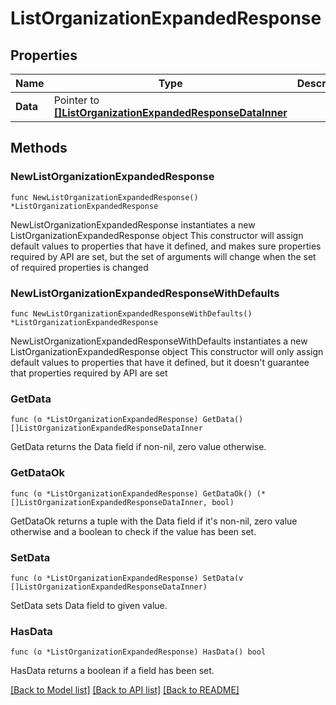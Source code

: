 # ListOrganizationExpandedResponse

## Properties

Name | Type | Description | Notes
------------ | ------------- | ------------- | -------------
**Data** | Pointer to [**[]ListOrganizationExpandedResponseDataInner**](ListOrganizationExpandedResponseDataInner.md) |  | [optional] 

## Methods

### NewListOrganizationExpandedResponse

`func NewListOrganizationExpandedResponse() *ListOrganizationExpandedResponse`

NewListOrganizationExpandedResponse instantiates a new ListOrganizationExpandedResponse object
This constructor will assign default values to properties that have it defined,
and makes sure properties required by API are set, but the set of arguments
will change when the set of required properties is changed

### NewListOrganizationExpandedResponseWithDefaults

`func NewListOrganizationExpandedResponseWithDefaults() *ListOrganizationExpandedResponse`

NewListOrganizationExpandedResponseWithDefaults instantiates a new ListOrganizationExpandedResponse object
This constructor will only assign default values to properties that have it defined,
but it doesn't guarantee that properties required by API are set

### GetData

`func (o *ListOrganizationExpandedResponse) GetData() []ListOrganizationExpandedResponseDataInner`

GetData returns the Data field if non-nil, zero value otherwise.

### GetDataOk

`func (o *ListOrganizationExpandedResponse) GetDataOk() (*[]ListOrganizationExpandedResponseDataInner, bool)`

GetDataOk returns a tuple with the Data field if it's non-nil, zero value otherwise
and a boolean to check if the value has been set.

### SetData

`func (o *ListOrganizationExpandedResponse) SetData(v []ListOrganizationExpandedResponseDataInner)`

SetData sets Data field to given value.

### HasData

`func (o *ListOrganizationExpandedResponse) HasData() bool`

HasData returns a boolean if a field has been set.


[[Back to Model list]](../README.md#documentation-for-models) [[Back to API list]](../README.md#documentation-for-api-endpoints) [[Back to README]](../README.md)


